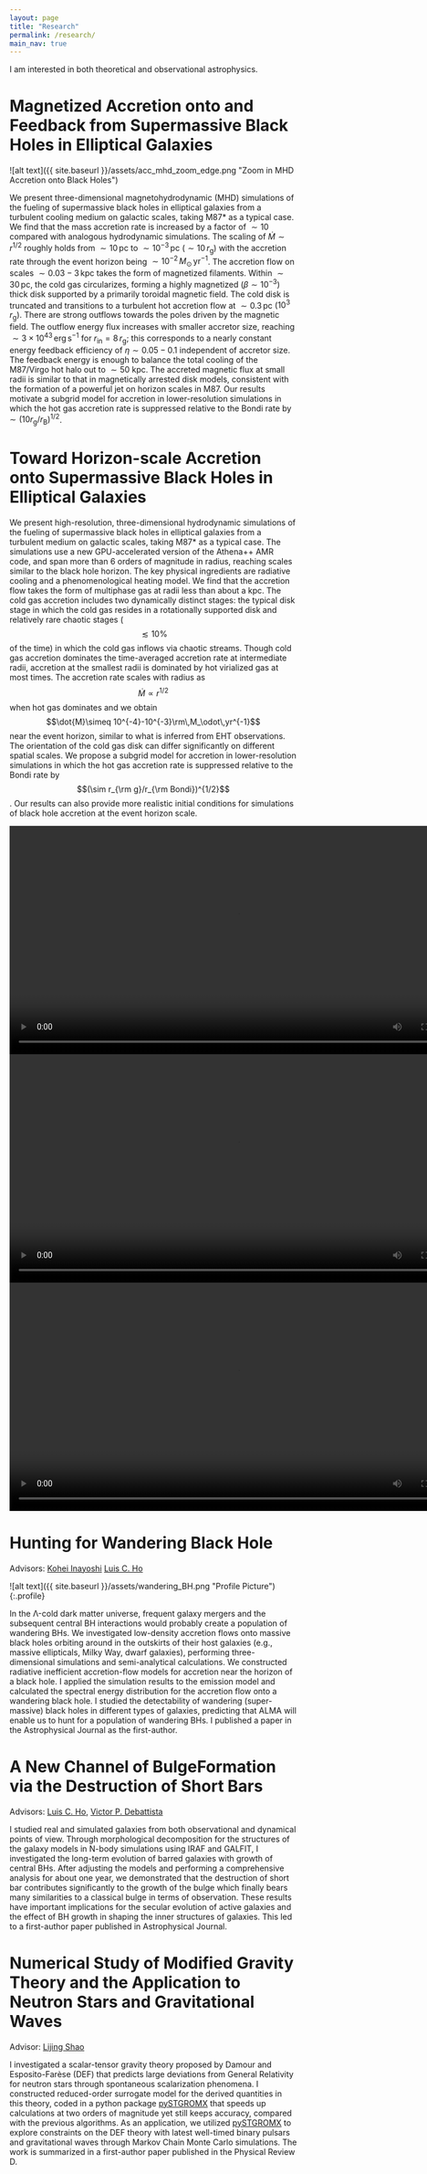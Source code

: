 ```yaml
---
layout: page
title: "Research"
permalink: /research/
main_nav: true
---
```


I am interested in both theoretical and observational astrophysics.

<h1> Magnetized Accretion onto and Feedback from Supermassive Black Holes in Elliptical Galaxies </h1>

![alt text]({{ site.baseurl }}/assets/acc_mhd_zoom_edge.png "Zoom in MHD Accretion onto Black Holes")

We present three-dimensional magnetohydrodynamic (MHD) simulations of the fueling of supermassive black holes in elliptical galaxies from a turbulent cooling medium on galactic scales, taking M87* as a typical case. We find that the mass accretion rate is increased by a factor of $\sim 10$ compared with analogous hydrodynamic simulations. The scaling of $\dot{M} \sim r^{1/2}$ roughly holds from $\sim 10\,\mathrm{pc}$ to $\sim 10^{-3}\,\mathrm{pc}$ ($\sim 10\, r_\mathrm{g}$) with the accretion rate through the event horizon being $\sim 10^{-2}\, M_\odot\,\mathrm{yr^{-1}}$. The accretion flow on scales $\sim 0.03-3\,\mathrm{kpc}$ takes the form of magnetized filaments. Within $\sim 30\,\mathrm{pc}$, the cold gas circularizes, forming a highly magnetized ($\beta\sim 10^{-3}$) thick disk supported by a primarily toroidal magnetic field. The cold disk is truncated and transitions to a turbulent hot accretion flow at $\sim0.3\,\mathrm{pc}$ ($10^3\,r_\mathrm{g}$). There are strong outflows towards the poles driven by the magnetic field. The outflow energy flux increases with smaller accretor size, reaching $\sim 3\times10^{43}\,\mathrm{erg\,s^{-1}}$ for $r_\mathrm{in}=8\,r_\mathrm{g}$; this corresponds to a nearly constant energy feedback efficiency of $\eta\sim0.05-0.1$ independent of accretor size. The feedback energy is enough to balance the total cooling of the M87/Virgo hot halo out to $\sim 50$ kpc. The accreted magnetic flux at small radii is similar to that in magnetically arrested disk models, consistent with the formation of a powerful jet on horizon scales in M87. Our results motivate a subgrid model for accretion in lower-resolution simulations in which the hot gas accretion rate is suppressed relative to the Bondi rate by $\sim (10r_\mathrm{g}/r_\mathrm{B})^{1/2}$.

<h1> Toward Horizon-scale Accretion onto Supermassive Black Holes in Elliptical Galaxies </h1>

We present high-resolution, three-dimensional hydrodynamic simulations of the fueling of supermassive black holes in elliptical galaxies from a turbulent medium on galactic scales, taking M87* as a typical case. The simulations use a new GPU-accelerated version of the Athena++ AMR code, and span more than 6 orders of magnitude in radius, reaching scales similar to the black hole horizon. The key physical ingredients are radiative cooling and a phenomenological heating model. We find that the accretion flow takes the form of multiphase gas at radii less than about a kpc. The cold gas accretion includes two dynamically distinct stages: the typical disk stage in which the cold gas resides in a rotationally supported disk and relatively rare chaotic stages ($$ \lesssim 10\% $$ of the time) in which the cold gas inflows via chaotic streams. Though cold gas accretion dominates the time-averaged accretion rate at intermediate radii, accretion at the smallest radii is dominated by hot virialized gas at most times. The accretion rate scales with radius as $$\dot{M}\propto r^{1/2}$$ when hot gas dominates and we obtain $$\dot{M}\simeq 10^{-4}-10^{-3}\rm\,M_\odot\,yr^{-1}$$ near the event horizon, similar to what is inferred from EHT observations. The orientation of the cold gas disk can differ significantly on different spatial scales. We propose a subgrid model for accretion in lower-resolution simulations in which the hot gas accretion rate is suppressed relative to the Bondi rate by $$(\sim r_{\rm g}/r_{\rm Bondi})^{1/2}$$. Our results can also provide more realistic initial conditions for simulations of black hole accretion at the event horizon scale.

<video width="800" controls>
  <source src="/assets/Acc_video_render_zoom.mp4" type="video/mp4">
  Density perturbation
</video>

<video width="800" controls>
  <source src="/assets/Acc_video_render_d.mp4" type="video/mp4">
  Density perturbation
</video>

<video width="800" controls>
  <source src="/assets/Acc_video_render_v.mp4" type="video/mp4">
  Velocity perturbation
</video>

<h1> Hunting for Wandering Black Hole </h1>

Advisors: [Kohei Inayoshi](https://inayoshi0328.wixsite.com/kohei-inayoshi) [Luis C. Ho](http://kavli.pku.edu.cn/~lho/)

![alt text]({{ site.baseurl }}/assets/wandering_BH.png "Profile Picture"){:.profile}

In the Λ-cold dark matter universe, frequent galaxy mergers and the subsequent central BH interactions would probably create a population of wandering BHs. We investigated low-density accretion flows onto massive black holes orbiting around in the outskirts of their host galaxies (e.g., massive ellipticals, Milky Way, dwarf galaxies), performing three-dimensional simulations and semi-analytical calculations. We constructed radiative inefficient accretion-flow models for accretion near the horizon of a black hole. I applied the simulation results to the emission model and calculated the spectral energy distribution for the accretion flow onto a wandering black hole. I studied the detectability of wandering (super-massive) black holes in different types of galaxies, predicting that ALMA will enable us to hunt for a population of wandering BHs. I published a paper in the Astrophysical Journal as the first-author.

<h1> A New Channel of BulgeFormation via the Destruction of Short Bars </h1>

Advisors: [Luis C. Ho](http://kavli.pku.edu.cn/~lho/), [Victor P. Debattista](http://www.star.uclan.ac.uk/~vpd/)

I studied real and simulated galaxies from both observational and dynamical points of view. Through morphological decomposition for the structures of the galaxy models in N-body simulations using IRAF and GALFIT, I investigated the long-term evolution of barred galaxies with growth of central BHs. After adjusting the models and performing a comprehensive analysis for about one year, we demonstrated that the destruction of short bar contributes significantly to the growth of the bulge which finally bears many similarities to a classical bulge in terms of observation. These results have important implications for the secular evolution of active galaxies and the effect of BH growth in shaping the inner structures of galaxies. This led to a first-author paper published in Astrophysical Journal.

<h1> Numerical Study of Modified Gravity Theory and the Application to Neutron Stars and Gravitational Waves </h1>

Advisor: [Lijing Shao](https://friendshao.github.io/about/)

I investigated a scalar-tensor gravity theory proposed by Damour and Esposito-Farèse (DEF) that predicts large deviations from General Relativity for neutron stars through spontaneous scalarization phenomena. I constructed reduced-order surrogate model for the derived quantities in this theory, coded in a python package [pySTGROMX](https://github.com/AstroMG/pySTGROMX) that speeds up calculations at two orders of magnitude yet still keeps accuracy, compared with the previous algorithms. As an application, we utilized [pySTGROMX](https://github.com/AstroMG/pySTGROMX) to explore constraints on the DEF theory with latest well-timed binary pulsars and gravitational waves through Markov Chain Monte Carlo simulations. The work is summarized in  a first-author paper published in the Physical Review D.
